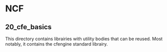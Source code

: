 # NCF

## 20_cfe_basics

This directory contains librairies with utility bodies that can be reused. Most notably, it contains the cfengine standard librairy.

